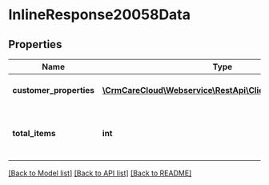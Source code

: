 # InlineResponse20058Data

## Properties
Name | Type | Description | Notes
------------ | ------------- | ------------- | -------------
**customer_properties** | [**\CrmCareCloud\Webservice\RestApi\Client\Model\Property[]**](Property.md) | List of all customer properties. | [optional] 
**total_items** | **int** | The number of all found customer properties. | [optional] 

[[Back to Model list]](../../README.md#documentation-for-models) [[Back to API list]](../../README.md#documentation-for-api-endpoints) [[Back to README]](../../README.md)

